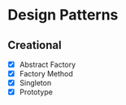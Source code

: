 # Design Patterns

## Creational

- [x] Abstract Factory
- [x] Factory Method
- [x] Singleton
- [x] Prototype
